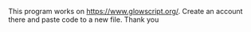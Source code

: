 This program works on https://www.glowscript.org/. Create an account there and paste code to a new file. Thank you

